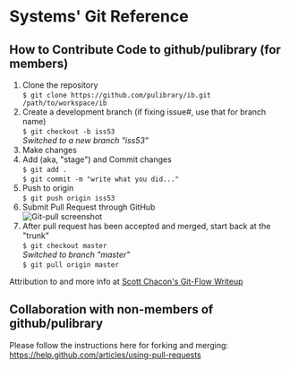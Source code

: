 # Systems' Git Reference

## How to Contribute Code to github/pulibrary (for members)

1. Clone the repository<br>
  ```$ git clone https://github.com/pulibrary/ib.git /path/to/workspace/ib ```
1. Create a development branch (if fixing issue#, use that for branch name)<br>
  ```$ git checkout -b iss53```<br>
  _Switched to a new branch "iss53"_
1. Make changes
1. Add (aka, "stage") and Commit changes<br>
  ```$ git add . ```<br>
  ```$ git commit -m "write what you did..." ```
1. Push to origin<br>
  ```$ git push origin iss53 ```
1. Submit Pull Request through GitHub<br>
   ![Git-pull screenshot](https://github.s3.amazonaws.com/docs/pull-request-1.jpg)
1. After pull request has been accepted and merged, start back at the "trunk"<br>
   ```$ git checkout master```<br>
   _Switched to branch "master"_<br>
   ```$ git pull origin master```

Attribution to and more info at [Scott Chacon's Git-Flow Writeup](http://scottchacon.com/2011/08/31/github-flow.html)

## Collaboration with non-members of github/pulibrary
Please follow the instructions here for forking and merging:
https://help.github.com/articles/using-pull-requests